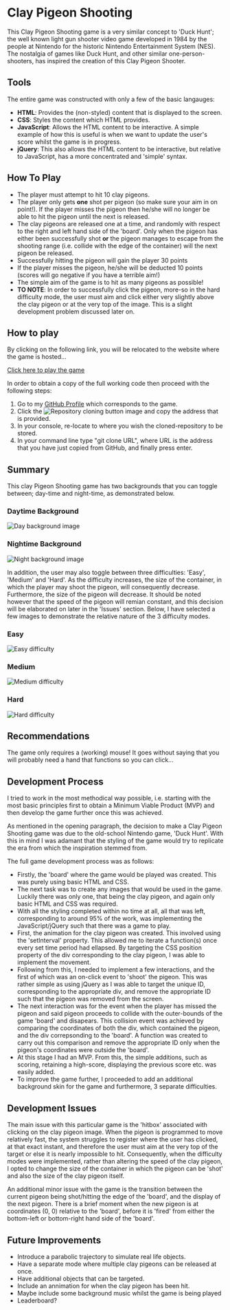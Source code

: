 # Clay Pigeon Shooting
This Clay Pigeon Shooting game is a very similar concept to 'Duck Hunt'; the well known light gun shooter video game developed in 1984 by the people at Nintendo for the historic Nintendo Entertainment System (NES). The nostalgia of games like Duck Hunt, and other similar one-person-shooters, has inspired the creation of this Clay Pigeon Shooter.

## Tools

The entire game was constructed with only a few of the basic langauges:

* **HTML**: Provides the (non-styled) content that is displayed to the screen.
* **CSS**: Styles the content which HTML provides.
* **JavaScript**: Allows the HTML content to be interactive. A simple example of how this is useful is when we want to update the user's score whilst the game is in progress.
* **jQuery**: This also allows the HTML content to be interactive, but relative to JavaScript, has a more concentrated and 'simple' syntax. 

## How To Play

* The player must attempt to hit 10 clay pigeons.
* The player only gets **one** shot per pigeon (so make sure your aim in on point!). If the player misses the pigeon then he/she will no longer be able to hit the pigeon until the next is released.
* The clay pigeons are released one at a time, and randomly with respect to the right and left hand side of the 'board'. Only when the pigeon has either been successfully shot **or** the pigeon manages to escape from the shooting range (i.e. collide with the edge of the container) will the next pigeon be released.
* Successfully hitting the pigeon will gain the player 30 points
* If the player misses the pigeon, he/she will be deducted 10 points (scores will go negative if you have a terrible aim!)
* The simple aim of the game is to hit as many pigeons as possible!
* **TO NOTE**: In order to successfully click the pigeon, more-so in the hard difficulty mode, the user must aim and click either very slightly above the clay pigeon or at the very top of the image. This is a slight development problem discussed later on.

## How to play

By clicking on the following link, you will be relocated to the website where the game is hosted...

[Click here to play the game](https://rhystheaker.github.io/Sparta-Game-Project/)

In order to obtain a copy of the full working code then proceed with the following steps:

1. Go to my [GitHub Profile](https://github.com/RhysTheaker/Sparta-Game-Project) which corresponds to the game.
2. Click the ![Repository cloning button](images/Git-clone-image.png) image and copy the address that is provided.
3. In your console, re-locate to where you wish the cloned-repository to be stored.
4. In your command line type "git clone URL", where URL is the address that you have just copied from GitHub, and finally press enter. 

## Summary

This clay Pigeon Shooting game has two backgrounds that you can toggle between; day-time and night-time, as demonstrated below.

### Daytime Background

![Day background image](images/Easy-mode-image.png)

### Nightime Background

![Night background image](images/Easy-mode-image-night-time.png)

In addition, the user may also toggle between three difficulties: 'Easy', 'Medium' and 'Hard'. As the difficulty increases, the size of the container, in which the player may shoot the pigeon, will consequently decrease. Furthermore, the size of the pigeon will decrease. It should be noted however that the speed of the pigeon will remian constant, and this decision will be elaborated on later in the 'Issues' section. Below, I have selected a few images to demonstrate the relative nature of the 3 difficulty modes.

### Easy

![Easy difficulty](images/Easy-mode.png)

### Medium

![Medium difficulty](images/Medium-mode.png)

### Hard

![Hard difficulty](images/Hard-mode.png)

## Recommendations
The game only requires a (working) mouse! It goes without saying that you will probably need a hand that functions so you can click... 

## Development Process
I tried to work in the most methodical way possible, i.e. starting with the most basic principles first to obtain a Minimum Viable Product (MVP) and then develop the game further once this was achieved.

As mentioned in the opening paragraph, the decision to make a Clay Pigeon Shooting game was due to the old-school Nintendo game, 'Duck Hunt'. With this in mind I was adamant that the styling of the game would try to replicate the era from which the inspiration stemmed from.

The full game development process was as follows:

* Firstly, the 'board' where the game would be played was created. This was purely using basic HTML and CSS.
* The next task was to create any images that would be used in the game. Luckily there was only one, that being the clay pigeon, and again only basic HTML and CSS was required.
* With all the styling completed within no time at all, all that was left, corresponding to around 95% of the work, was implementing the JavaScript/jQuery such that there was a game to play.
* First, the animation for the clay pigeon was created. This involved using the 'setInterval' property. This allowed me to iterate a function(s) once every set time period had ellapsed. By targeting the CSS position property of the div corresponding to the clay pigeon, I was able to implement the movement.
* Following from this, I needed to implement a few interactions, and the first of which was an on-click event to 'shoot' the pigeon. This was rather simple as using jQuery as I was able to target the unique ID, corresponding to the appropriate div, and remove the appropriate ID such that the pigeon was removed from the screen.
* The next interaction was for the event when the player has missed the pigeon and said pigeon proceeds to collide with the outer-bounds of the game 'board' and disapears. This collision event was achieved by comparing the coordinates of both the div, which contained the pigeon, and the div correpsonding to the 'board'. A function was created to carry out this comparison and remove the appropriate ID only when the pigeon's coordinates were outside the 'board'.
* At this stage I had an MVP. From this, the simple additions, such as scoring, retaining a high-score, displaying the previous score etc. was easily added.
* To improve the game further, I proceeded to add an additional background skin for the game and furthermore, 3 separate difficulties.   

## Development Issues
The main issue with this particular game is the 'hitbox' associated with clicking on the clay pigeon image. When the pigeon is programmed to move relatively fast, the system struggles to register where the user has clicked, at that exact instant, and therefore the user must aim at the very top of the target or else it is nearly impossible to hit. Consequently, when the difficulty modes were implemented, rather than altering the speed of the clay pigeon, I opted to change the size of the container in which the pigeon can be 'shot' and also the size of the clay pigeon itself.

An additional minor issue with the game is the transition between the current pigeon being shot/hitting the edge of the 'board', and the display of the next pigeon. There is a brief moment when the new pigeon is at coordinates (0, 0) relative to the 'board', before it is 'fired' from either the bottom-left or bottom-right hand side of the 'board'. 

## Future Improvements

* Introduce a parabolic trajectory to simulate real life objects.
* Have a separate mode where multiple clay pigeons can be released at once.
* Have additional objects that can be targeted.
* Include an annimation for when the clay pigeon has been hit.
* Maybe include some background music whilst the game is being played
* Leaderboard?




